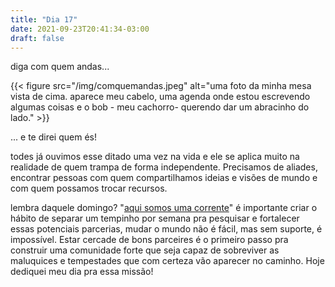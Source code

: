 ```yaml
---
title: "Dia 17"
date: 2021-09-23T20:41:34-03:00
draft: false
---
```


diga com quem andas...

{{< figure src="/img/comquemandas.jpeg" alt="uma foto da minha mesa vista de cima. aparece meu cabelo, uma agenda onde estou escrevendo algumas coisas e o bob - meu cachorro- querendo dar um abracinho do lado." >}}

... e te direi quem és!

todes já ouvimos esse ditado uma vez na vida e ele se aplica muito na realidade de quem trampa de forma independente. Precisamos de aliades, encontrar pessoas com quem compartilhamos ideias e visões de mundo e com quem possamos trocar recursos. 

lembra daquele domingo? "[aqui somos uma corrente](https://cem.engajaflix.club/timeline/dia6/)"
é importante criar o hábito de separar um tempinho por semana pra pesquisar e fortalecer essas potenciais parcerias, mudar o mundo não é fácil, mas sem suporte, é impossível. Estar cercade de bons parceires é o primeiro passo pra construir uma comunidade forte que seja capaz de sobreviver as maluquices e tempestades que com certeza vão aparecer no caminho. Hoje dediquei meu dia pra essa missão!